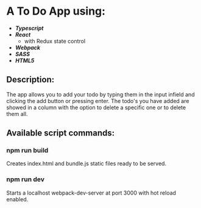 # A To Do App using:

* ***Typescript***
* ***React***
    * with Redux state control
* ***Webpack***
* ***SASS*** 
* ***HTML5***

## Description:

The app allows you to add your todo by typing them
in the input infield and clicking the add button or
pressing enter.
The todo's you have added are showed in a column with
the option to delete a specific one or to delete them all.

## Available script commands:

### npm run build

Creates index.html and bundle.js static files ready to be served.

### npm run dev

Starts a localhost webpack-dev-server at port 3000 with hot reload enabled.